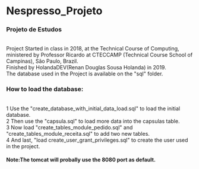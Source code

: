 # Nespresso_Projeto
<h3>Projeto de Estudos</h3><br>
Project Started in class in 2018, at the Technical Course of Computing, ministered by Professor Ricardo at CTECCAMP (Technical Course School of Campinas), São Paulo, Brazil.<br>
Finished by HolandaDEV(Renan Douglas Sousa Holanda) in 2019.<br>
The database used in the Project is available on the "sql" folder.<br>
<h3>How to load the database:</h3><br>
1 Use the "create_database_with_initial_data_load.sql" to load the initial database.<br>
2 Then use the "capsula.sql" to load more data into the capsulas table.<br>
3 Now load "create_tables_module_pedido.sql" and "create_tables_module_receita.sql" to add two new tables.<br>
4 And last, "load create_user_grant_privileges.sql" to create the user used in the project.<br>
<h4> Note:The tomcat will  probally use the 8080 port as default.<h4>
